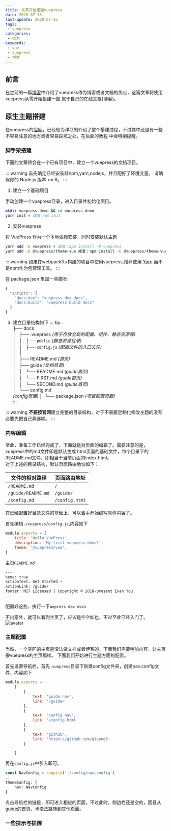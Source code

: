 ```yaml
---
title: 从零开始搭建vuepress
date: 2020-07-13
last-update: 2020-07-15
tags:
 - vuepress
categories:
 - 技术
keywords:
 - vue 
 - vuepress
 - 博客 
---
```


## 前言

在之前的一篇[博客](vuepress-低调不失风格的在线文档(博客)框架.md)中介绍了vuepress作为博客或者文档的优点，这篇文章将使用vuepress从零开始搭建一篇
属于自己的在线文档(博客)。

## 原生主题搭建

在vuepress的[官网](https://www.vuepress.cn)，已经较为详尽的介绍了整个搭建过程，不过其中还是有一些不容易注意的地方或者容易踩坑之处，在后面的教程
中会特别提醒。

### 脚手架搭建

下面的文章将会在一个已有项目中，建立一个vuepress的文档项目。

::: warning
首先确定已经安装好npm,yarn,nodejs，并且配好了环境变量。
请确保你的 Node.js 版本 >= 8。
:::

1. 建立一个基础项目

手动创建一个vuepress目录，进入目录并初始化项目。

``` bash
mkdir vuepress-demo && cd vuepress-demo
yarn init # 或者 npm init
``` 

2. 安装vuepress

将 VuePress 作为一个本地依赖安装，同时安装默认主题
``` bash
yarn add -D vuepress # 或者：npm install -D vuepress
yarn add -D @vuepress/theme-vue 或者：npm install -D @vuepress/theme-vue
``` 
::: warning
如果在webpack3.x构建的项目中使用vuepress,推荐使用 [Yarn](https://classic.yarnpkg.com/lang/en/) 而不是npm作为包管理工具。
:::

在 package.json 里加一些脚本:
``` javascript
{
  "scripts": {
    "docs:dev": "vuepress dev docs",
    "docs:build": "vuepress build docs"
  }
}
``` 
3. 建立目录结构如下
::: tip
.<br>
├── docs<br>
│   ├── .vuepress _(用于存放全局的配置、组件、静态资源等)_<br>
│   │   ├── `public` _(静态资源目录)_<br>
│   │   ├── `config.js` _(配置文件的入口文件)_<br>
│   │<br>
│   ├── README.md _(首页)_<br>
│   ├── guide _(文档目录)_<br>
│   │   └── README.md _(guide首页)_<br>
│   │   └── FIRST.md _(guide首页)_<br>
│   │   └── SECOND.md _(guide首页)_<br>
│   └── config.md<br> _(config页面)_
│ 
└── package.json _(项目配置页面)_<br>
:::

::: warning
**不要按官网**建立完整的目录结构，对于不需要定制化修改主题的没有必要先把自己弄迷糊。
:::


### 内容编辑

至此，准备工作已经完成了，下面就是对页面的编辑了。需要注意的是，vuepress中的md文件即是默认生成
html页面的基础文件，每个目录下的README.md文件，即相当于当前页面的index.html。<br>
对于上述的目录结构，默认页面路由地址如下：

|    文件的相对路径   |  页面路由地址    |
|--------------------|----------------|
| `/README.md`       | `/`            |
| `/guide/README.md` | `/guide/`      |
| `/config.md`       | `/config.html` |


在已经配置好目录文件的基础上，可以着手开始编写具体内容了。

首先编辑`./vuepress/config.js`,内容如下
``` javascript
module.exports = {
    title: 'Hello VuePress',
    description: 'My first vuepress demo!',
    theme: '@vuepress/vue',
}
```
主页`README.md`
``` bash
---
home: true
actionText: Get Started →
actionLink: /guide/
footer: MIT Licensed | Copyright © 2018-present Evan You
---
```
配置好这些，执行一下`uepress dev docs`

不出意外，就可以看到主页了，应该是空空如也，不过至此已经入门了。
![avatar](/img/从零开始搭建vuepress/empty_home.png)

### 主题配置
当然，一个空旷的主页是没法做文档或者博客的，下面我们需要稍加内容，让主页像vuepress的主页那样。
下面我们开始进行主题方面的配置。

首先设置导航栏，首先`.vuepress`目录下新建config文件夹，创建nav.config文件，内容如下
``` javascript
module.exports =
    [
        {
            text: 'guide nav',
            link: '/guide/'
        },
        {
            text: 'config nav',
            link: '/config.html'
        },
        {
            text: 'github',
            link: 'https://github.com/qisong3'
        }

    ]
```
再在`config.js`中引入即可。
``` javascript
const NavConfig = require('./config/nav.config')
...
themeConfig: {
    nav: NavConfig
}
```
点击导航栏的链接，即可进入相应的页面，不过此时，侧边栏还是空的，而且从guide的首页，也没法跳转到其他页面。





### 一些提示与提醒



